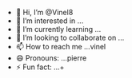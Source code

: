 - 👋 Hi, I’m @Vinel8
- 👀 I’m interested in ...
- 🌱 I’m currently learning ...
- 💞️ I’m looking to collaborate on ...
- 📫 How to reach me ...vinel
- 😄 Pronouns: ...pierre
- ⚡ Fun fact: ...+

<!---
Vinel8/Vinel8 is a ✨ special ✨ repository because its `README.md` (this file) appears on your GitHub profile.
You can click the Preview link to take a look at your changes.
--->
